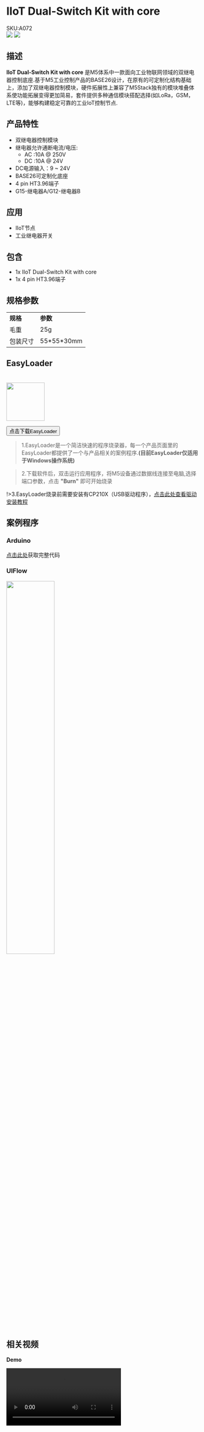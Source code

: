 # IIoT Dual-Switch Kit with core

<div class="badge badge-pill badge-primary product_sku_tag">SKU:A072</div>

<div class="product_pic"><img src="assets\img\product_pics\base\iiot_dual_switch kit_with_core\iiot_dual_switch kit_with_core_01.webp"> <img src="assets\img\product_pics\base\iiot_dual_switch kit_with_core\iiot_dual_switch kit_with_core_02.webp"></div>

## 描述

**IIoT Dual-Switch Kit with core** 是M5体系中一款面向工业物联网领域的双继电器控制底座.基于M5工业控制产品的BASE26设计，在原有的可定制化结构基础上，添加了双继电器控制模块，硬件拓展性上兼容了M5Stack独有的模块堆叠体系使功能拓展变得更加简易，套件提供多种通信模块搭配选择(如LoRa，GSM，LTE等)，能够构建稳定可靠的工业IoT控制节点.

## 产品特性

- 双继电器控制模块
- 继电器允许通断电流/电压:
    - AC :10A @ 250V
    - DC :10A @ 24V
- DC电源输入：9 ~ 24V  
- BASE26可定制化底座
- 4 pin HT3.96端子
- G15-继电器A/G12-继电器B

## 应用 

- IIoT节点
- 工业继电器开关

## 包含

-  1x IIoT Dual-Switch Kit with core
-  1x 4 pin HT3.96端子

## 规格参数

<table>
   <tr style="font-weight:bold">
      <td>规格</td>
      <td>参数</td>
   </tr>
   <tr>
      <td>毛重</td>
      <td>25g</td>
   </tr>
   <tr>
      <td>包装尺寸</td>
      <td>55*55*30mm</td>
   </tr>
 </table>

## EasyLoader

<img src="https://m5stack.oss-cn-shenzhen.aliyuncs.com/image/EasyLoader_logo.webp" width="100px" style="margin-top:20px">

<a href="https://m5stack.oss-cn-shenzhen.aliyuncs.com/EasyLoader/Base/IIoT_Dual_Switch_Kit_with_core/EasyLoader_IIoT_Dual_Switch_Kit_with_core.exe"><button type="button" class="btn btn-primary">点击下载EasyLoader</button></a>

>1.EasyLoader是一个简洁快速的程序烧录器，每一个产品页面里的EasyLoader都提供了一个与产品相关的案例程序.**(目前EasyLoader仅适用于Windows操作系统)**

>2.下载软件后，双击运行应用程序，将M5设备通过数据线连接至电脑,选择端口参数，点击 **"Burn"** 即可开始烧录

!>3.EasyLoader烧录前需要安装有CP210X（USB驱动程序），[点击此处查看驱动安装教程](zh_CN/related_documents/M5Burner#安装串口驱动)

## 案例程序

### Arduino

[点击此处](https://github.com/m5stack/M5-ProductExampleCodes/tree/master/App/IIoT%20Dual)获取完整代码

### UIFlow

<img src="assets/img/product_pics/base/iiot_dual_switch kit_with_core/IIOT_DUAL.webp" width="50%" height="50%">

## 相关视频

**Demo** 

<video class="video_size" controls>
    <source src="https://m5stack.oss-cn-shenzhen.aliyuncs.com/video/Product_example_video/Base/iiot_dual_switch%20kit_with_core.mp4" type="video/mp4" >
</video>

<script>

   var purchase_link = 'https://m5stack.com/products/iiot-dual-switch-kit-with-core';


   anchor_search(purchase_link);
   scrollFunc();

</script>


